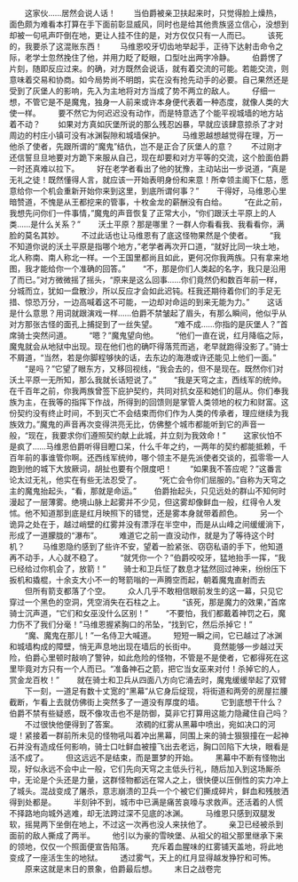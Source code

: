 　　这家伙……居然会说人话！
　　当伯爵被亲卫扶起来时，只觉得脸上燥热，面色颇为难看本打算在手下面前彰显威风，同时也是给其他贵族竖立信心，没想到却被一句吼声吓倒在地，更让人挂不住的是，对方仅仅只有一人而已。
　　该死的，我要杀了这混账东西！
　　马维恩咬牙切齿地举起手，正待下达射击命令之际，老学士忽然挽住了他，并用力眨了眨眼，口型吐出两字冷静。
　　伯爵愣了片刻，随即反应过来。的确，对方既然会说话，就有着交流的可能。若能交流，则意味着交易和协商。如今局势尚不明朗，实在没有抢先动手的必要。自己果然还是受到了灰堡人的影响，先入为主地将对方当成了势不两立的敌人。
　　仔细一想，不管它是不是魔鬼，独身一人前来或许本身便代表着一种态度，就像人类的大使一样。
　　要不然它为何迟迟没有动作，而是特意选了个能平视城墙的地方站着不动？
　　如果对方真如灰堡所说的那么残忍凶暴，早就应该肆意掠杀了才对周边的村庄小镇可没有冰渊裂隙和城墙保护。
　　马维恩越想越觉得在理，万一他杀了使者，先跟所谓的“魔鬼”结仇，岂不是正合了灰堡人的意？
　　不过刚才还信誓旦旦地要对方跪下来服从自己，现在却要和对方平等的交流，这个脸面伯爵一时还真难以拉下。
　　好在老学者看出了他的犹豫，主动站出一步说道，“真是无礼之徒！既然懂得人言，就应该一开始表明身份和来意！所幸领主阁下仁慈，愿意给你一个机会重新开始你来到这里，到底所谓何事？”
　　干得好，马维恩心里暗赞道，不愧是从王都挖来的管事，十枚金龙的薪酬没有白给。
　　“在此之前，我想先问你们一件事情，”魔鬼的声音恢复了正常大小，“你们跟沃土平原上的人类……是什么关系？”
　　沃土平原？那是哪里？一群人你看看我、我看看你，满脸的莫名其妙。
　　不过此话也让马维恩有了底这怪物果然是个使者。
　　“我不知道你说的沃土平原是指哪个地方，”老学者再次开口道，“就好比同一块土地，北人称南、南人称北一样。一个王国里都尚且如此，更何况你我两族。只有拿来地图，我才能给你一个准确的回答。”
　　“不，那是你们人类起的名字，我只是沿用了而已。”对方微微摇了摇头，“原来是这么回事……你们竟然仍和数百年前一样，分城而立，犹如一盘散沙，所以反应才会如此迟钝。枉我还期待着你们的手足无措、惊恐万分，一边高喊着这不可能，一边却对命运的到来无能为力。”
　　这话是什么意思？用词就跟演戏一样……伯爵不禁皱起了眉头，有那么瞬间，他似乎从对方那张古怪的面孔上捕捉到了一丝失望。
　　“难不成……你指的是灰堡人？”首席骑士突然问道。
　　“嗯？”魔鬼望向他。
　　“他们一直在说，红月降临之际，魔鬼就会从地狱中出现。现在他们也的确吓得落荒而逃，老早就跑得没影了。”骑士不屑道，“当然，若是你脚程够快的话，去东边的海港或许还能见上他们一面。”
　　“是吗？”它望了眼东方，又移回视线，“我会去的，但不是现在。既然你们对沃土平原一无所知，那么我就长话短说了。”
　　“我是天穹之主，西线军的统帅。在千百年之前，你我两族曾签下庇护契约，共同对抗女巫和她们的扈从。你们奉我族为主，在我等的指挥下作战，所得到的回馈则是掌管人类领地的权力和财富。这份契约没有终止时间，不到灭亡不会结束而你们作为人类的传承者，理应继续为我族效力。”魔鬼的声音再次变得洪亮无比，仿佛整个城市都能听到它的声音一般，“现在，我要求你们遵照契约献上此城，并立刻为我效命！”
　　这家伙怕不是疯了……马维恩伯爵听得目瞪口呆，什么千年之约，一两年的契约都能抵赖，千百年前的事谁管你啊。还西线军统帅，哪个领主不是先派使者交谈的，孤零零一人跑到他的城下大放厥词，胡扯也要有个限度吧！
　　“如果我不答应呢？”这番言论太过无礼，他实在有些无法忍受了。
　　“死亡会令你们屈服的。”自称为天穹之主的魔鬼抬起头，“看，那就是命运。”
　　伯爵抬起头，只见远处的群山不知何时漫起了一层薄雾。绝境山脉上起雾并不少见，但这雾却像鲜血一般，红得令人发怵。他不知道那到底是红月映照下的错觉，还是雾本身就带着颜色。
　　另一个诡异之处在于，越过峭壁的红雾并没有漂浮在半空中，而是从山峰之间缓缓淌下，形成了一道朦胧的“瀑布”。
　　难道它之前一直没动作，就是为了等待这个时机？
　　马维恩隐约感到了些许不安，望着一脸紧张、窃窃私语的手下，他知道再不动手，人心就不稳了。
　　“就凭你一个？”伯爵咬咬牙，猛地抬手一挥，“我已经给过你机会了，放箭！”
　　骑士和卫兵怔了数息才猛然回过神来，纷纷压下扳机和撬棍，十余支大小不一的弩箭嗡的一声腾空而起，朝着魔鬼直射而去
　　但所有箭支都落了个空。
　　众人几乎不敢相信眼前发生的这一幕，只见它穿过一个黑色的空洞，凭空消失在石柱之上。
　　“该死，那是魔力的效果，”首席骑士沉声道，“它们和女巫没什么区别！”
　　“不要怕，我们都戴着神罚之石，魔力伤不了我们分毫！”马维恩握紧胸口的吊坠，“找到它，然后杀掉它！”
　　“魔、魔鬼在那儿！”一名侍卫大喊道。
　　短短一瞬之间，它已越过了冰渊和城墙构成的障壁，悄无声息地出现在墙后的长街中。
　　竟然能够一步越过天险，伯爵心里顿时敲响了警钟，如此危险的怪物，不管是不是使者，它都得死在这里毕竟对方只有一个人而已。“准备神石之箭，把它当女巫来对付！杀掉它的人，赏金龙百枚！”
　　就在骑士和卫兵从四面八方向它涌去时，魔鬼缓缓举起了双臂
　　下一刻，一道足有数十丈宽的“黑幕”从它身后绽现，将街道和两旁的房屋拦腰截断，乍看上去就仿佛街上突然多了一道没有厚度的墙。
　　它到底想干什么？伯爵不禁有些疑惑，既不像攻击也不是防御，莫非它打算用这能力隐藏住自己吗？
　　不过很快他便得到了答案。
　　浓稠的红雾从黑幕中喷出，宛如决口的河堤！紧接着一群前所未见的怪物吼叫着冲出黑幕，同围上来的骑士狠狠撞在一起神石并没有造成任何影响，骑士口吐鲜血被撞飞出去老远，胸口凹陷下大块，眼看是活不成了。
　　但这远远不是结束，而是噩梦的开始。
　　黑幕中不断有怪物出现，好似永远不会中止一般，它们先向天穹之主低头行礼，随后加入到这场厮杀中，无论是个头还是力量，这群怪物都远在常人之上，很快便以压倒性的实力冲上了城头。混战变成了屠杀，意志崩溃的卫兵一个个被它们撕成碎片，鲜血和残肢洒得到处都是。
　　半刻钟不到，城市中已满是痛苦哀嚎与求救声。还活着的人慌不择路地向城外逃难，却无法跨过深不见底的冰渊。
　　马维恩只感到双腿发软，摇晃两下坐倒在地上，不过这一次再也没人来扶他了。
　　亲卫已经被杀到面前的敌人撕成了两半。
　　他引以为豪的雪映堡、从祖父的祖父那里继承下来的领地，仅仅一个照面便宣告陷落。
　　充斥着血腥味的红雾铺天盖地，将此地变成了一座活生生的地狱。
　　透过雾气，天上的红月显得越发狰狞和可怖。
　　原来这就是末日的景象，伯爵最后想。
　　末日之战卷完